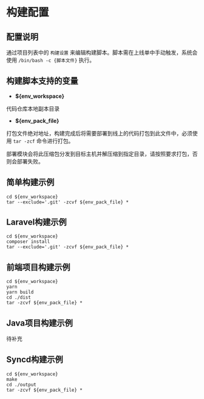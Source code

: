 # 构建配置

## 配置说明

通过项目列表中的 `构建设置` 来编辑构建脚本。脚本需在上线单中手动触发，系统会使用 `/bin/bash -c {脚本文件}` 执行。

## 构建脚本支持的变量

- **${env_workspace}**

代码仓库本地副本目录

- **${env_pack_file}**

打包文件绝对地址，构建完成后将需要部署到线上的代码打包到此文件中，必须使用 `tar -zcf` 命令进行打包。

部署模块会将此压缩包分发到目标主机并解压缩到指定目录，请按照要求打包，否则会部署失败。

## 简单构建示例

```shell
cd ${env_workspace}
tar --exclude='.git' -zcvf ${env_pack_file} *
```

## Laravel构建示例

```shell
cd ${env_workspace}
composer install
tar --exclude='.git' -zcvf ${env_pack_file} *
```

## 前端项目构建示例

```shell
cd ${env_workspace}
yarn
yarn build
cd ./dist
tar -zcvf ${env_pack_file} *
```

## Java项目构建示例

待补充

## Syncd构建示例

```shell
cd ${env_workspace}
make
cd ./output
tar -zcvf ${env_pack_file} *
```